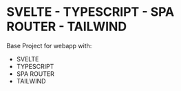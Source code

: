 # SVELTE - TYPESCRIPT - SPA ROUTER - TAILWIND

Base Project for webapp with:

- SVELTE
- TYPESCRIPT
- SPA ROUTER
- TAILWIND
